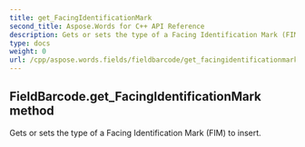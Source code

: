 ```yaml
---
title: get_FacingIdentificationMark
second_title: Aspose.Words for C++ API Reference
description: Gets or sets the type of a Facing Identification Mark (FIM) to insert. 
type: docs
weight: 0
url: /cpp/aspose.words.fields/fieldbarcode/get_facingidentificationmark/
---
```

## FieldBarcode.get_FacingIdentificationMark method


Gets or sets the type of a Facing Identification Mark (FIM) to insert. 

